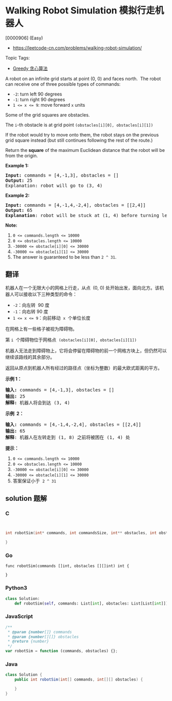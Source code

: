 # Walking Robot Simulation 模拟行走机器人

[0000906] (Easy)

- https://leetcode-cn.com/problems/walking-robot-simulation/

Topic Tags:

- [Greedy 贪心算法](https://leetcode-cn.com/tag/greedy/)

A robot on an infinite grid starts at point (0, 0) and faces north.  The robot can receive one of three possible types of commands:

- `-2`: turn left 90 degrees
- `-1`: turn right 90 degrees
- `1 <= x <= 9`: move forward `x` units

Some of the grid squares are obstacles.

The `i`\-th obstacle is at grid point `(obstacles[i][0], obstacles[i][1])`

If the robot would try to move onto them, the robot stays on the previous grid square instead (but still continues following the rest of the route.)

Return the **square** of the maximum Euclidean distance that the robot will be from the origin.

**Example 1:**

<pre><strong>Input: </strong>commands = <span id="example-input-1-1">[4,-1,3]</span>, obstacles = <span id="example-input-1-2">[]</span>
<strong>Output: </strong><span id="example-output-1">25</span>
<span>Explanation: </span>robot will go to (3, 4)
</pre>

**Example 2:**

<pre><strong>Input: </strong>commands = <span id="example-input-2-1">[4,-1,4,-2,4]</span>, obstacles = <span id="example-input-2-2">[[2,4]]</span>
<strong>Output: </strong><span id="example-output-2">65</span>
<strong>Explanation</strong>: robot will be stuck at (1, 4) before turning left and going to (1, 8)
</pre>

**Note:**

1.  `0 <= commands.length <= 10000`
2.  `0 <= obstacles.length <= 10000`
3.  `-30000 <= obstacle[i][0] <= 30000`
4.  `-30000 <= obstacle[i][1] <= 30000`
5.  The answer is guaranteed to be less than `2 ^ 31`.

## 翻译

机器人在一个无限大小的网格上行走，从点  (0, 0) 处开始出发，面向北方。该机器人可以接收以下三种类型的命令：

- `-2`：向左转  90 度
- `-1`：向右转 90 度
- `1 <= x <= 9`：向前移动  `x`  个单位长度

在网格上有一些格子被视为障碍物。

第 `i`  个障碍物位于网格点  `(obstacles[i][0], obstacles[i][1])`

机器人无法走到障碍物上，它将会停留在障碍物的前一个网格方块上，但仍然可以继续该路线的其余部分。

返回从原点到机器人所有经过的路径点（坐标为整数）的最大欧式距离的平方。

**示例 1：**

<pre><strong>输入: </strong>commands = [4,-1,3], obstacles = []
<strong>输出: </strong>25
<strong>解释:</strong> 机器人将会到达 (3, 4)
</pre>

**示例  2：**

<pre><strong>输入: </strong>commands = [4,-1,4,-2,4], obstacles = [[2,4]]
<strong>输出: </strong>65
<strong>解释</strong>: 机器人在左转走到 (1, 8) 之前将被困在 (1, 4) 处
</pre>

**提示：**

1.  `0 <= commands.length <= 10000`
2.  `0 <= obstacles.length <= 10000`
3.  `-30000 <= obstacle[i][0] <= 30000`
4.  `-30000 <= obstacle[i][1] <= 30000`
5.  答案保证小于  `2 ^ 31`

## solution 题解

### C

```c


int robotSim(int* commands, int commandsSize, int** obstacles, int obstaclesSize, int* obstaclesColSize){

}


```

### Go

```golang
func robotSim(commands []int, obstacles [][]int) int {

}
```

### Python3

```python
class Solution:
    def robotSim(self, commands: List[int], obstacles: List[List[int]]) -> int:

```

### JavaScript

```javascript
/**
 * @param {number[]} commands
 * @param {number[][]} obstacles
 * @return {number}
 */
var robotSim = function (commands, obstacles) {};
```

### Java

```java
class Solution {
    public int robotSim(int[] commands, int[][] obstacles) {

    }
}
```
